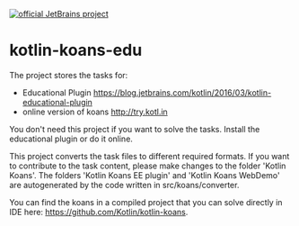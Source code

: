 [![official JetBrains project](http://jb.gg/badges/official-plastic.svg)](https://confluence.jetbrains.com/display/ALL/JetBrains+on+GitHub)

# kotlin-koans-edu

The project stores the tasks for: 
- Educational Plugin https://blog.jetbrains.com/kotlin/2016/03/kotlin-educational-plugin
- online version of koans http://try.kotl.in 

You don't need this project if you want to solve the tasks. Install the educational plugin or do it online.

This project converts the task files to different required formats. If you want to contribute to the task content, please make changes to the folder 'Kotlin Koans'. The folders 'Kotlin Koans EE plugin' and 'Kotlin Koans WebDemo' are autogenerated by the code written in src/koans/converter.

You can find the koans in a compiled project that you can solve directly in IDE here: https://github.com/Kotlin/kotlin-koans.
